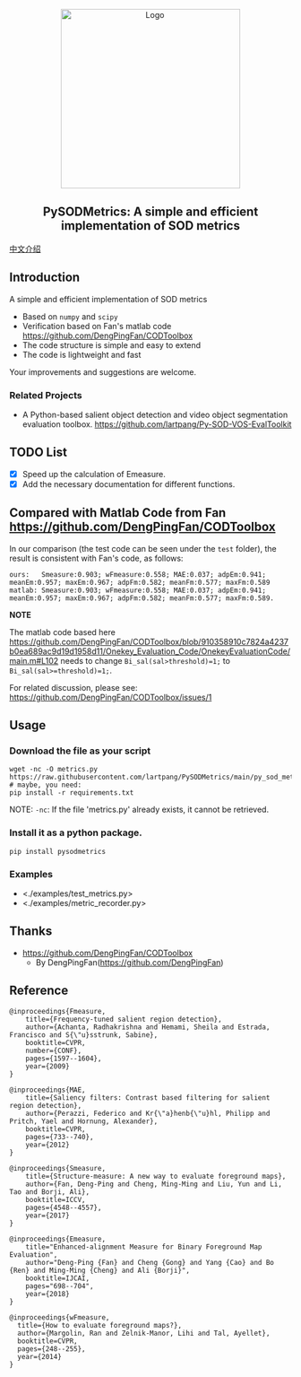 <p align="center">
  <img src="./images/logo.png" alt="Logo" width="320" height="auto">
  <h2 align="center">PySODMetrics: A simple and efficient implementation of SOD metrics</h2>
</p>

[中文介绍](readme_zh.md)

## Introduction

A simple and efficient implementation of SOD metrics

- Based on `numpy` and `scipy`
- Verification based on Fan's matlab code <https://github.com/DengPingFan/CODToolbox>
- The code structure is simple and easy to extend
- The code is lightweight and fast

Your improvements and suggestions are welcome.

### Related Projects

* A Python-based salient object detection and video object segmentation evaluation toolbox. <https://github.com/lartpang/Py-SOD-VOS-EvalToolkit>

## TODO List

* [X] Speed up the calculation of Emeasure.
* [X] Add the necessary documentation for different functions.

## Compared with Matlab Code from Fan <https://github.com/DengPingFan/CODToolbox>

In our comparison (the test code can be seen under the `test` folder), the result is consistent with Fan's code, as follows:

```text
ours:   Smeasure:0.903; wFmeasure:0.558; MAE:0.037; adpEm:0.941; meanEm:0.957; maxEm:0.967; adpFm:0.582; meanFm:0.577; maxFm:0.589
matlab: Smeasure:0.903; wFmeasure:0.558; MAE:0.037; adpEm:0.941; meanEm:0.957; maxEm:0.967; adpFm:0.582; meanFm:0.577; maxFm:0.589.
```

**NOTE**

The matlab code based here <https://github.com/DengPingFan/CODToolbox/blob/910358910c7824a4237b0ea689ac9d19d1958d11/Onekey_Evaluation_Code/OnekeyEvaluationCode/main.m#L102>
needs to change `Bi_sal(sal>threshold)=1;` to `Bi_sal(sal>=threshold)=1;`.

For related discussion, please see: <https://github.com/DengPingFan/CODToolbox/issues/1>

## Usage

### Download the file as your script

```shell script
wget -nc -O metrics.py https://raw.githubusercontent.com/lartpang/PySODMetrics/main/py_sod_metrics/sod_metrics.py
# maybe, you need:
pip install -r requirements.txt
```

NOTE: `-nc`: If the file 'metrics.py' already exists, it cannot be retrieved.

### Install it as a python package.

```shell script
pip install pysodmetrics
```

### Examples

* <./examples/test_metrics.py>
* <./examples/metric_recorder.py>

## Thanks

* <https://github.com/DengPingFan/CODToolbox>
    - By DengPingFan(<https://github.com/DengPingFan>)

## Reference

```text
@inproceedings{Fmeasure,
    title={Frequency-tuned salient region detection},
    author={Achanta, Radhakrishna and Hemami, Sheila and Estrada, Francisco and S{\"u}sstrunk, Sabine},
    booktitle=CVPR,
    number={CONF},
    pages={1597--1604},
    year={2009}
}

@inproceedings{MAE,
    title={Saliency filters: Contrast based filtering for salient region detection},
    author={Perazzi, Federico and Kr{\"a}henb{\"u}hl, Philipp and Pritch, Yael and Hornung, Alexander},
    booktitle=CVPR,
    pages={733--740},
    year={2012}
}

@inproceedings{Smeasure,
    title={Structure-measure: A new way to evaluate foreground maps},
    author={Fan, Deng-Ping and Cheng, Ming-Ming and Liu, Yun and Li, Tao and Borji, Ali},
    booktitle=ICCV,
    pages={4548--4557},
    year={2017}
}

@inproceedings{Emeasure,
    title="Enhanced-alignment Measure for Binary Foreground Map Evaluation",
    author="Deng-Ping {Fan} and Cheng {Gong} and Yang {Cao} and Bo {Ren} and Ming-Ming {Cheng} and Ali {Borji}",
    booktitle=IJCAI,
    pages="698--704",
    year={2018}
}

@inproceedings{wFmeasure,
  title={How to evaluate foreground maps?},
  author={Margolin, Ran and Zelnik-Manor, Lihi and Tal, Ayellet},
  booktitle=CVPR,
  pages={248--255},
  year={2014}
}
```
